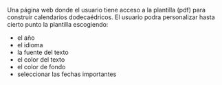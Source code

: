Una página web donde el usuario tiene acceso a la plantilla (pdf) para construir calendarios dodecaédricos. 
El usuario podra personalizar hasta cierto punto la plantilla escogiendo: 
- el año
- el idioma
- la fuente del texto
- el color del texto
- el color de fondo
- seleccionar las fechas importantes
